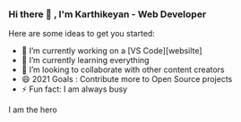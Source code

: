 ### Hi there 👋 , I'm Karthikeyan - Web Developer

Here are some ideas to get you started:

- 🔭 I’m currently working on a [VS Code][websilte]
- 🌱 I’m currently learning everything
- 👯 I’m looking to collaborate with other content creators
- 😄 2021 Goals : Contribute more to Open Source projects
- ⚡ Fun fact: I am always busy

<p style="font-weigth:none">I am the hero</p>
